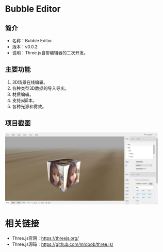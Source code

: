 # Bubble Editor

## 简介

* 名称：Bubble Editor
* 版本：v0.0.2
* 说明：Three.js自带编辑器的二次开发。

## 主要功能

1. 3D场景在线编辑。
2. 各种类型3D数据的导入导出。
3. 材质编辑。
4. 支持js脚本。
5. 各种光源和雾效。

## 项目截图

![image](images/demo1.jpg)

# 相关链接

* Three.js官网：https://threejs.org/
* Three.js源码：https://github.com/mrdoob/three.js/
